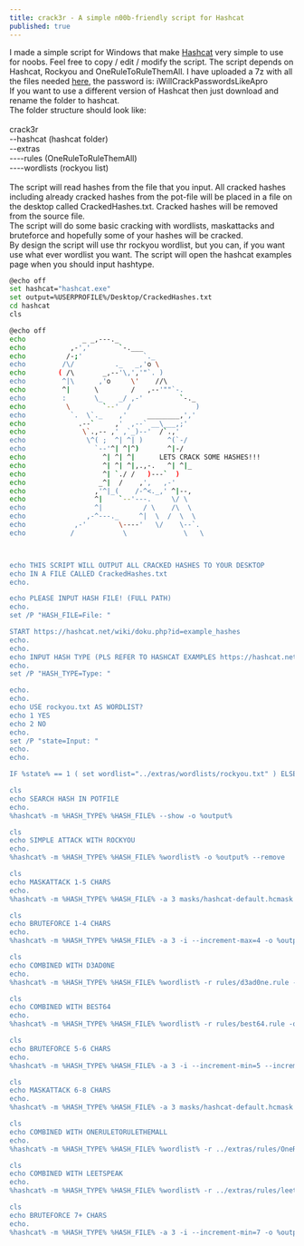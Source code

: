 ```yaml
---
title: crack3r - A simple n00b-friendly script for Hashcat
published: true
---
```


I made a simple script for Windows that make <a href="https://hashcat.net/hashcat/" target="_blank">Hashcat</a> very simple to use for noobs.
Feel free to copy / edit / modify the script. 
The script depends on Hashcat, Rockyou and OneRuleToRuleThemAll. I have uploaded a 7z with all the files needed <a href="https://ufile.io/prraj24q" target="_blank">here</a>, the password is: iWillCrackPasswordsLikeApro<br />
If you want to use a different version of Hashcat then just download and rename the folder to hashcat.<br />
The folder structure should look like:<br />
<br />
crack3r<br />
--hashcat (hashcat folder)<br />
--extras<br />
----rules (OneRuleToRuleThemAll)<br />
----wordlists (rockyou list)<br />
<br />
The script will read hashes from the file that you input. All cracked hashes including already cracked hashes from the pot-file will be placed in a file on the desktop called CrackedHashes.txt. Cracked hashes will be removed from the source file.<br />
The script will do some basic cracking with wordlists, maskattacks and bruteforce and hopefully some of your hashes will be cracked.<br />
By design the script will use thr rockyou wordlist, but you can, if you want use what ever wordlist you want. The script will open the hashcat examples page when you should input hashtype.<br />


```bash
@echo off
set hashcat="hashcat.exe"
set output=%USERPROFILE%/Desktop/CrackedHashes.txt
cd hashcat
cls

@echo off
echo              _ _,---._ 
echo           ,-','       `-.___ 
echo          /-;'               `._ 
echo         /\/          ._   _,'o \ 
echo        ( /\       _,--'\,','"`. ) 
echo         ^|\      ,'o     \'    //\ 
echo         ^|      \        /   ,--'""`-. 
echo         :       \_    _/ ,-'         `-._ 
echo          \        `--'  /                ) 
echo           `.  \`._    ,'     ________,',' 
echo             .--`     ,'  ,--` __\___,;' 
echo              \`.,-- ,' ,`_)--'  /`.,' 
echo               \^( ;  ^| ^| )      ^(`-/ 
echo                 `--'^| ^|^)       ^|-/ 
echo                   ^| ^| ^|      LETS CRACK SOME HASHES!!!
echo                   ^| ^| ^|,.,-.   ^| ^|_ 
echo                   ^| `./ /   )---`  ) 
echo                  _^|  /    ,',   ,-' 
echo                 ,'^|_(    /-^<._,' ^|--, 
echo                 ^|    `--'---.     \/ \ 
echo                 ^|          / \    /\  \ 
echo               ,-^---._     ^|  \  /  \  \ 
echo            ,-'        \----'   \/    \--`. 
echo           /            \              \   \ 



echo THIS SCRIPT WILL OUTPUT ALL CRACKED HASHES TO YOUR DESKTOP
echo IN A FILE CALLED CrackedHashes.txt
echo.

echo PLEASE INPUT HASH FILE! (FULL PATH)
echo.
set /P "HASH_FILE=File: "

START https://hashcat.net/wiki/doku.php?id=example_hashes
echo.
echo.
echo INPUT HASH TYPE (PLS REFER TO HASHCAT EXAMPLES https://hashcat.net/wiki/doku.php?id=example_hashes)
echo.
set /P "HASH_TYPE=Type: "

echo.
echo.
echo USE rockyou.txt AS WORDLIST?
echo 1 YES 
echo 2 NO
echo.
set /P "state=Input: "
echo.
echo.

IF %state% == 1 ( set wordlist="../extras/wordlists/rockyou.txt" ) ELSE ( set /P "wordlist=Input wordlist: " ) 

cls
echo SEARCH HASH IN POTFILE
echo.
%hashcat% -m %HASH_TYPE% %HASH_FILE% --show -o %output% 

cls
echo SIMPLE ATTACK WITH ROCKYOU
echo.
%hashcat% -m %HASH_TYPE% %HASH_FILE% %wordlist% -o %output% --remove

cls
echo MASKATTACK 1-5 CHARS
echo.
%hashcat% -m %HASH_TYPE% %HASH_FILE% -a 3 masks/hashcat-default.hcmask -i --increment-max=5 -o %output% --remove

cls
echo BRUTEFORCE 1-4 CHARS
echo.
%hashcat% -m %HASH_TYPE% %HASH_FILE% -a 3 -i --increment-max=4 -o %output% --remove

cls
echo COMBINED WITH D3AD0NE
echo.
%hashcat% -m %HASH_TYPE% %HASH_FILE% %wordlist% -r rules/d3ad0ne.rule -o %output% --remove

cls
echo COMBINED WITH BEST64
echo.
%hashcat% -m %HASH_TYPE% %HASH_FILE% %wordlist% -r rules/best64.rule -o %output% --remove

cls
echo BRUTEFORCE 5-6 CHARS
echo.
%hashcat% -m %HASH_TYPE% %HASH_FILE% -a 3 -i --increment-min=5 --increment-max=6 -o %output% --remove

cls
echo MASKATTACK 6-8 CHARS
echo.
%hashcat% -m %HASH_TYPE% %HASH_FILE% -a 3 masks/hashcat-default.hcmask -i --increment-min=6 --increment-max=8 -o %output% --remove

cls
echo COMBINED WITH ONERULETORULETHEMALL
echo.
%hashcat% -m %HASH_TYPE% %HASH_FILE% %wordlist% -r ../extras/rules/OneRuleToRuleThemAll.rule -o %output% --remove

cls
echo COMBINED WITH LEETSPEAK
echo.
%hashcat% -m %HASH_TYPE% %HASH_FILE% %wordlist% -r ../extras/rules/leetspeak.rule -o %output% --remove

cls
echo BRUTEFORCE 7+ CHARS
echo.
%hashcat% -m %HASH_TYPE% %HASH_FILE% -a 3 -i --increment-min=7 -o %output% --remove
```
